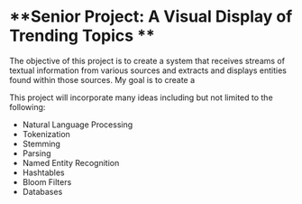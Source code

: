 # **Senior Project:  A Visual Display of Trending Topics **

The objective of this project is to create a system that receives streams of textual information from various sources and extracts and displays entities found within those sources. My goal is to create a 

This project will incorporate many ideas including but not limited to the following:
- Natural Language Processing
 - Tokenization
 - Stemming
 - Parsing
- Named Entity Recognition
- Hashtables
- Bloom Filters
- Databases
